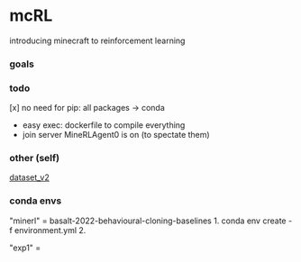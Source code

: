 # mcRL
introducing minecraft to reinforcement learning

### goals

### todo
[x] no need for pip: all packages -> conda
- easy exec: dockerfile to compile everything
- join server MineRLAgent0 is on (to spectate them)


### other  (self)

[dataset_v2](https://minerl.s3.amazonaws.com/v2/data_texture_0_low_res.tar.gz)

### conda envs
"minerl" = basalt-2022-behavioural-cloning-baselines
    1. conda env create -f environment.yml
    2. 

"exp1" =  